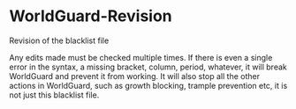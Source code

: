 # WorldGuard-Revision
Revision of the blacklist file

Any edits made must be checked multiple times. If there is even a single error in the syntax, a missing bracket, column, period, whatever, it will break WorldGuard and prevent it from working. It will also stop all the other actions in WorldGuard, such as growth blocking, trample prevention etc, it is not just this blacklist file.

